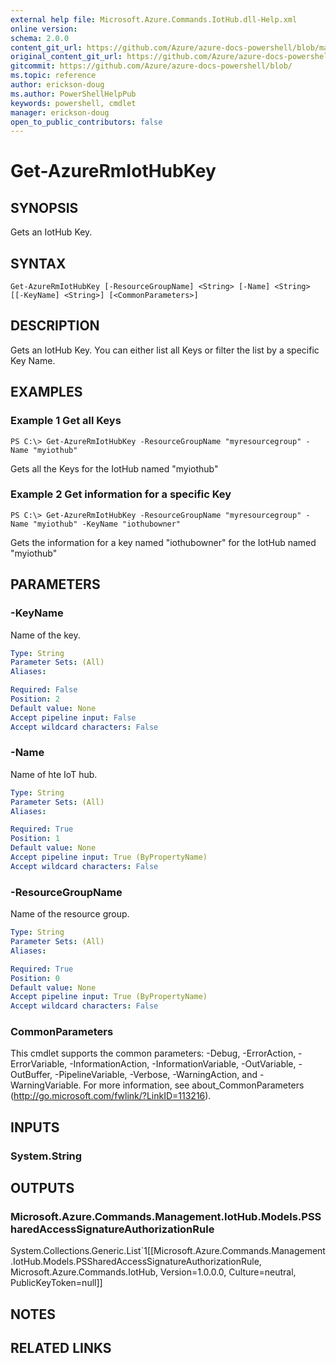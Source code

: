 ```yaml
---
external help file: Microsoft.Azure.Commands.IotHub.dll-Help.xml
online version:
schema: 2.0.0
content_git_url: https://github.com/Azure/azure-docs-powershell/blob/master/azureps-cmdlets-docs/ResourceManager/AzureRM.IoTHub/v1.3.0/Get-AzureRmIotHubKey.md
original_content_git_url: https://github.com/Azure/azure-docs-powershell/blob/master/azureps-cmdlets-docs/ResourceManager/AzureRM.IoTHub/v1.3.0/Get-AzureRmIotHubKey.md
gitcommit: https://github.com/Azure/azure-docs-powershell/blob/
ms.topic: reference
author: erickson-doug
ms.author: PowerShellHelpPub
keywords: powershell, cmdlet
manager: erickson-doug
open_to_public_contributors: false
---
```


# Get-AzureRmIotHubKey

## SYNOPSIS
Gets an IotHub Key.

## SYNTAX

```
Get-AzureRmIotHubKey [-ResourceGroupName] <String> [-Name] <String> [[-KeyName] <String>] [<CommonParameters>]
```

## DESCRIPTION
Gets an IotHub Key. You can either list all Keys or filter the list by a specific Key Name.

## EXAMPLES

### Example 1 Get all Keys
```
PS C:\> Get-AzureRmIotHubKey -ResourceGroupName "myresourcegroup" -Name "myiothub"
```

Gets all the Keys for the IotHub named "myiothub"

### Example 2 Get information for a specific Key
```
PS C:\> Get-AzureRmIotHubKey -ResourceGroupName "myresourcegroup" -Name "myiothub" -KeyName "iothubowner"
```

Gets the information for a key named "iothubowner" for the IotHub named "myiothub"

## PARAMETERS

### -KeyName
Name of the key.

```yaml
Type: String
Parameter Sets: (All)
Aliases: 

Required: False
Position: 2
Default value: None
Accept pipeline input: False
Accept wildcard characters: False
```

### -Name
Name of hte IoT hub.

```yaml
Type: String
Parameter Sets: (All)
Aliases: 

Required: True
Position: 1
Default value: None
Accept pipeline input: True (ByPropertyName)
Accept wildcard characters: False
```

### -ResourceGroupName
Name of the resource group.

```yaml
Type: String
Parameter Sets: (All)
Aliases: 

Required: True
Position: 0
Default value: None
Accept pipeline input: True (ByPropertyName)
Accept wildcard characters: False
```

### CommonParameters
This cmdlet supports the common parameters: -Debug, -ErrorAction, -ErrorVariable, -InformationAction, -InformationVariable, -OutVariable, -OutBuffer, -PipelineVariable, -Verbose, -WarningAction, and -WarningVariable. For more information, see about_CommonParameters (http://go.microsoft.com/fwlink/?LinkID=113216).

## INPUTS

### System.String

## OUTPUTS

### Microsoft.Azure.Commands.Management.IotHub.Models.PSSharedAccessSignatureAuthorizationRule
System.Collections.Generic.List`1[[Microsoft.Azure.Commands.Management.IotHub.Models.PSSharedAccessSignatureAuthorizationRule, Microsoft.Azure.Commands.IotHub, Version=1.0.0.0, Culture=neutral, PublicKeyToken=null]]

## NOTES

## RELATED LINKS


